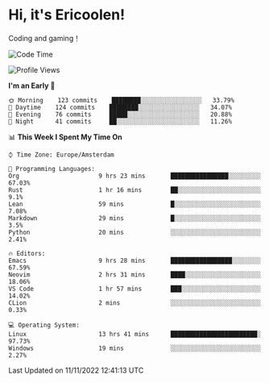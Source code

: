 # Hi, it's Ericoolen!
Coding and gaming！

<!--START_SECTION:waka-->
![Code Time](http://img.shields.io/badge/Code%20Time-520%20hrs%2044%20mins-blue)

![Profile Views](http://img.shields.io/badge/Profile%20Views-0-blue)

**I'm an Early 🐤** 

```text
🌞 Morning    123 commits    ████████░░░░░░░░░░░░░░░░░   33.79% 
🌆 Daytime    124 commits    ████████░░░░░░░░░░░░░░░░░   34.07% 
🌃 Evening    76 commits     █████░░░░░░░░░░░░░░░░░░░░   20.88% 
🌙 Night      41 commits     ██░░░░░░░░░░░░░░░░░░░░░░░   11.26%

```


📊 **This Week I Spent My Time On** 

```text
⌚︎ Time Zone: Europe/Amsterdam

💬 Programming Languages: 
Org                      9 hrs 23 mins       ████████████████░░░░░░░░░   67.03% 
Rust                     1 hr 16 mins        ██░░░░░░░░░░░░░░░░░░░░░░░   9.1% 
Lean                     59 mins             █░░░░░░░░░░░░░░░░░░░░░░░░   7.08% 
Markdown                 29 mins             █░░░░░░░░░░░░░░░░░░░░░░░░   3.5% 
Python                   20 mins             ░░░░░░░░░░░░░░░░░░░░░░░░░   2.41%

🔥 Editors: 
Emacs                    9 hrs 28 mins       █████████████████░░░░░░░░   67.59% 
Neovim                   2 hrs 31 mins       ████░░░░░░░░░░░░░░░░░░░░░   18.06% 
VS Code                  1 hr 57 mins        ███░░░░░░░░░░░░░░░░░░░░░░   14.02% 
CLion                    2 mins              ░░░░░░░░░░░░░░░░░░░░░░░░░   0.33%

💻 Operating System: 
Linux                    13 hrs 41 mins      ████████████████████████░   97.73% 
Windows                  19 mins             ░░░░░░░░░░░░░░░░░░░░░░░░░   2.27%

```


 Last Updated on 11/11/2022 12:41:13 UTC
<!--END_SECTION:waka-->

